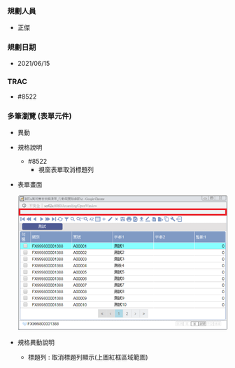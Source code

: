 ### <div id="user">規劃人員</div>
* 正傑

### <div id="updatedate">規劃日期</div>
* 2021/06/15

### <div id="trac">TRAC</div>
* #8522

### <div id="gridlite">多筆瀏覽 <path>(表單元件)</path></div>
* 異動
* 規格說明
    * #8522
        * 視窗表單取消標題列

* 表單畫面

    ![多筆瀏覽]
   
* 規格異動說明
    * 標題列 : 取消標題列顯示(上圖紅框區域範圍)

[多筆瀏覽]:attachment/windowform.png "視窗表單"
